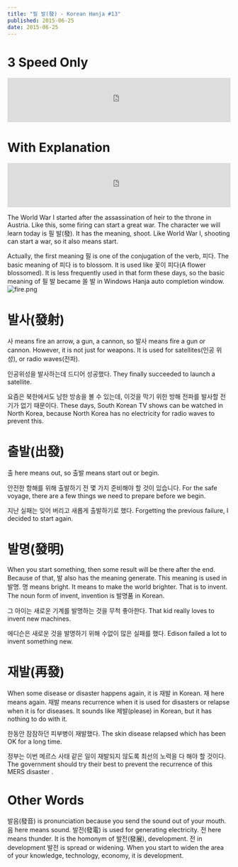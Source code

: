 ```yaml
---
title: "필 발(發) - Korean Hanja #13"
published: 2015-06-25
date: 2015-06-25
---
```


#  3 Speed Only

<iframe id="audio_iframe" src="https://www.podbean.com/media/player/aiup7-56eb76?skin=2" width="100%" height="100" frameborder="0" scrolling="no"></iframe>

#  With Explanation

<iframe id="audio_iframe" src="https://www.podbean.com/media/player/mvqg6-56eb78?skin=2" width="100%" height="100" frameborder="0" scrolling="no"></iframe>

The World War I started after the assassination of heir to the throne in Austria. Like this, some firing can start a great war. The character we will learn today is 필 발(發). It has the meaning, shoot. Like World War I, shooting can start a war, so it also means start.

Actually, the first meaning 필 is one of the conjugation of the verb, 피다. The basic meaning of 피다 is to blossom. It is used like 꽃이 피다(A flower blossomed). It is less frequently used in that form these days, so the basic meaning of 필 발 became 쏠 발 in Windows Hanja auto completion window.
![fire.png ](/images/fire.png )

#  발사(發射)

사 means fire an arrow, a gun, a cannon, so 발사 means fire a gun or cannon. However, it is not just for weapons. It is used for satellites(인공 위성), or radio waves(전파).

인공위성을 발사하는데 드디어 성공했다.
They finally succeeded to launch a satellite.

요즘은 북한에서도 남한 방송을 볼 수 있는데, 이것을 막기 위한 방해 전파를 발사할 전기가 없기 때문이다.
These days, South Korean TV shows can be watched in North Korea, because North Korea has no electricity for radio waves to prevent this.

#  출발(出發)

출 here means out, so 출발 means start out or begin.

안전한 항해를 위해 출발하기 전 몇 가지 준비해야 할 것이 있습니다.
For the safe voyage, there are a few things we need to prepare before we begin.

지난 실패는 잊어 버리고 새롭게 출발하기로 했다.
Forgetting the previous failure, I decided to start again.

#  발명(發明)

When you start something, then some result will be there after the end. Because of that, 발 also has the meaning generate. This meaning is used in 발명. 명 means bright. It means to make the world brighter. That is to invent. The noun form of invent, invention is 발명품 in Korean.

그 아이는 새로운 기계를 발명하는 것을 무척 좋아한다.
That kid really loves to invent new machines.

에디슨은 새로운 것을 발명하기 위해 수없이 많은 실패를 했다.
Edison failed a lot to invent something new.

#  재발(再發)

When some disease or disaster happens again, it is 재발 in Korean. 재 here means again. 재발 means recurrence when it is used for disasters or relapse when it is for diseases. It sounds like 제발(please) in Korean, but it has nothing to do with it.

한동안 잠잠하던 피부병이 재발했다.
The skin disease relapsed which has been OK for a long time.

정부는 이번 메르스 사태 같은 일이 재발되지 않도록 최선의 노력을 다 해야 할 것이다.
The government should try their best to prevent the recurrence of this MERS disaster .

#  Other Words

발음(發音) is pronunciation because you send the sound out of your mouth. 음 here means sound.
발전(發電) is used for generating electricity. 전 here means thunder. It is the homonym of 발전(發展), development. 전 in development 발전 is spread or widening. When you start to widen the area of your knowledge, technology, economy, it is development.